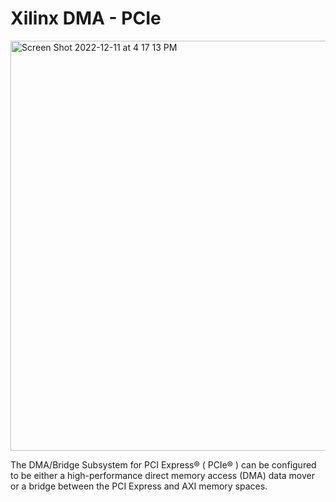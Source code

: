 # Xilinx DMA - PCIe

<img width="656" alt="Screen Shot 2022-12-11 at 4 17 13 PM" src="https://user-images.githubusercontent.com/42010432/206937753-437d4018-d588-4d75-80b7-d5d8e07f822b.png">

The DMA/Bridge Subsystem for PCI Express® ( PCIe® ) can be configured to be either a high-performance direct memory access (DMA) data mover or a bridge between the PCI Express and AXI memory spaces.
